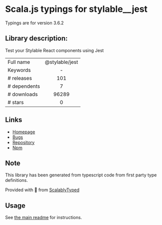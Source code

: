 
# Scala.js typings for stylable__jest

Typings are for version 3.6.2

## Library description:
Test your Stylable React components using Jest

|                    |                 |
| ------------------ | :-------------: |
| Full name          | @stylable/jest |
| Keywords           | - |
| # releases         | 101 |
| # dependents       | 7 |
| # downloads        | 96289 |
| # stars            | 0 |

## Links
- [Homepage](https://github.com/wix/stylable#readme)
- [Bugs](https://github.com/wix/stylable/issues)
- [Repository](https://github.com/wix/stylable)
- [Npm](https://www.npmjs.com/package/%40stylable%2Fjest)
    


## Note
This library has been generated from typescript code from first party type definitions.

Provided with :purple_heart: from [ScalablyTyped](https://github.com/oyvindberg/ScalablyTyped)

## Usage
See [the main readme](../../readme.md) for instructions.


